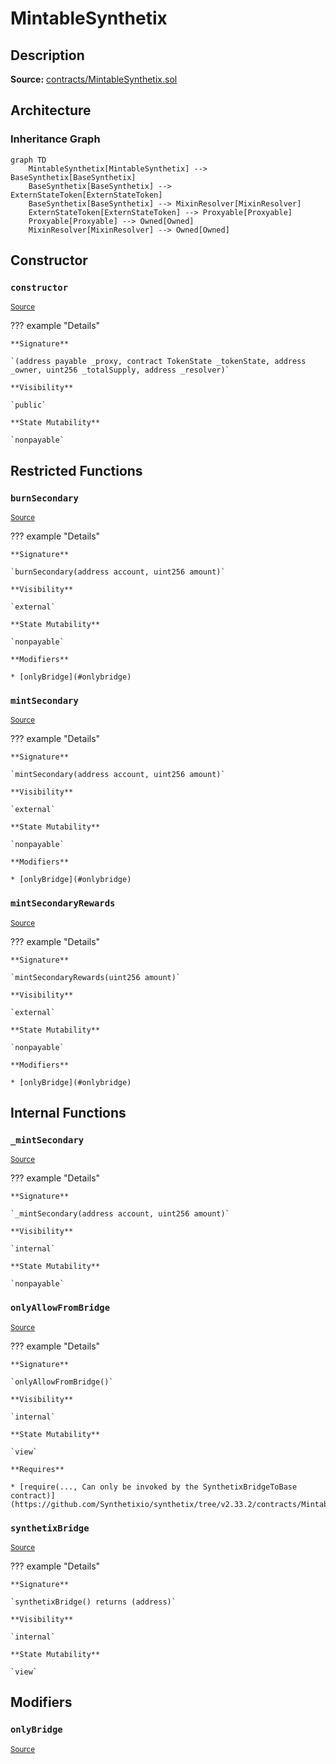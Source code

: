# MintableSynthetix

## Description

**Source:** [contracts/MintableSynthetix.sol](https://github.com/Synthetixio/synthetix/tree/v2.33.2/contracts/MintableSynthetix.sol)

## Architecture

### Inheritance Graph

```mermaid
graph TD
    MintableSynthetix[MintableSynthetix] --> BaseSynthetix[BaseSynthetix]
    BaseSynthetix[BaseSynthetix] --> ExternStateToken[ExternStateToken]
    BaseSynthetix[BaseSynthetix] --> MixinResolver[MixinResolver]
    ExternStateToken[ExternStateToken] --> Proxyable[Proxyable]
    Proxyable[Proxyable] --> Owned[Owned]
    MixinResolver[MixinResolver] --> Owned[Owned]

```

## Constructor

### `constructor`

<sub>[Source](https://github.com/Synthetixio/synthetix/tree/v2.33.2/contracts/MintableSynthetix.sol#L11)</sub>

??? example "Details"

    **Signature**

    `(address payable _proxy, contract TokenState _tokenState, address _owner, uint256 _totalSupply, address _resolver)`

    **Visibility**

    `public`

    **State Mutability**

    `nonpayable`

## Restricted Functions

### `burnSecondary`

<sub>[Source](https://github.com/Synthetixio/synthetix/tree/v2.33.2/contracts/MintableSynthetix.sol#L58)</sub>

??? example "Details"

    **Signature**

    `burnSecondary(address account, uint256 amount)`

    **Visibility**

    `external`

    **State Mutability**

    `nonpayable`

    **Modifiers**

    * [onlyBridge](#onlybridge)

### `mintSecondary`

<sub>[Source](https://github.com/Synthetixio/synthetix/tree/v2.33.2/contracts/MintableSynthetix.sol#L48)</sub>

??? example "Details"

    **Signature**

    `mintSecondary(address account, uint256 amount)`

    **Visibility**

    `external`

    **State Mutability**

    `nonpayable`

    **Modifiers**

    * [onlyBridge](#onlybridge)

### `mintSecondaryRewards`

<sub>[Source](https://github.com/Synthetixio/synthetix/tree/v2.33.2/contracts/MintableSynthetix.sol#L52)</sub>

??? example "Details"

    **Signature**

    `mintSecondaryRewards(uint256 amount)`

    **Visibility**

    `external`

    **State Mutability**

    `nonpayable`

    **Modifiers**

    * [onlyBridge](#onlybridge)

## Internal Functions

### `_mintSecondary`

<sub>[Source](https://github.com/Synthetixio/synthetix/tree/v2.33.2/contracts/MintableSynthetix.sol#L23)</sub>

??? example "Details"

    **Signature**

    `_mintSecondary(address account, uint256 amount)`

    **Visibility**

    `internal`

    **State Mutability**

    `nonpayable`

### `onlyAllowFromBridge`

<sub>[Source](https://github.com/Synthetixio/synthetix/tree/v2.33.2/contracts/MintableSynthetix.sol#L29)</sub>

??? example "Details"

    **Signature**

    `onlyAllowFromBridge()`

    **Visibility**

    `internal`

    **State Mutability**

    `view`

    **Requires**

    * [require(..., Can only be invoked by the SynthetixBridgeToBase contract)](https://github.com/Synthetixio/synthetix/tree/v2.33.2/contracts/MintableSynthetix.sol#L30)

### `synthetixBridge`

<sub>[Source](https://github.com/Synthetixio/synthetix/tree/v2.33.2/contracts/MintableSynthetix.sol#L42)</sub>

??? example "Details"

    **Signature**

    `synthetixBridge() returns (address)`

    **Visibility**

    `internal`

    **State Mutability**

    `view`

## Modifiers

### `onlyBridge`

<sub>[Source](https://github.com/Synthetixio/synthetix/tree/v2.33.2/contracts/MintableSynthetix.sol#L35)</sub>
